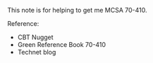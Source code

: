 This note is for helping to get me MCSA 70-410.





Reference:
- CBT Nugget
- Green Reference Book 70-410
- Technet blog

